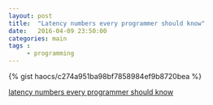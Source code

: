 ```yaml
---
layout: post
title:  "Latency numbers every programmer should know"
date:   2016-04-09 23:50:00
categories: main
tags :
     - programming
---
```


{% gist haocs/c274a951ba98bf7858984ef9b8720bea %}


[latency numbers every programmer should know](https://gist.github.com/haocs/c274a951ba98bf7858984ef9b8720bea)

